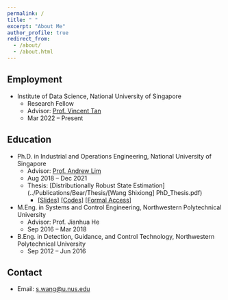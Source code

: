 ```yaml
---
permalink: /
title: " "
excerpt: "About Me"
author_profile: true
redirect_from: 
  - /about/
  - /about.html
---
```


## Employment
* Institute of Data Science, National University of Singapore
  - Research Fellow
  - Advisor: [Prof. Vincent Tan](https://vyftan.github.io/)
  - Mar 2022 – Present

## Education
* Ph.D. in Industrial and Operations Engineering, National University of Singapore
  - Advisor: [Prof. Andrew Lim](https://www.limandrew.org)
  - Aug 2018 – Dec 2021
  - Thesis: [Distributionally Robust State Estimation](../Publications/Bear/Thesis/[Wang Shixiong] PhD_Thesis.pdf)
    + [\[Slides\]](https://github.com/Spratm-Asleaf/DRSE-PhD-Thesis) [\[Codes\]](https://github.com/Spratm-Asleaf/DRSE-PhD-Thesis) [\[Formal Access\]](https://scholarbank.nus.edu.sg/handle/10635/229567)
* M.Eng. in Systems and Control Engineering, Northwestern Polytechnical University
  - Advisor: Prof. Jianhua He
  - Sep 2016 – Mar 2018
* B.Eng. in Detection, Guidance, and Control Technology, Northwestern Polytechnical University
  - Sep 2012 – Jun 2016

## Contact
* Email: s.wang@u.nus.edu

